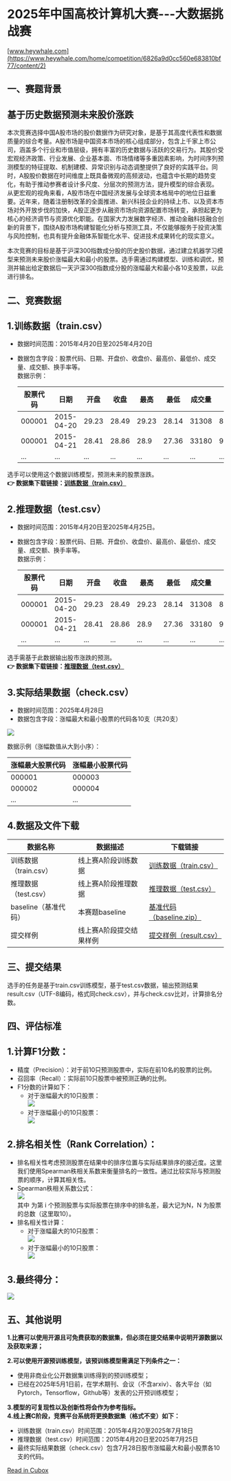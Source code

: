 # 2025年中国高校计算机大赛---大数据挑战赛

[www.heywhale.com](https://www.heywhale.com/home/competition/6826a9d0cc560e683810bf77/content/2)

## **一、赛题背景**

## **基于历史数据预测未来股价涨跌**

本次竞赛选择中国A股市场的股价数据作为研究对象，是基于其高度代表性和数据质量的综合考量。A股市场是中国资本市场的核心组成部分，包含上千家上市公司，涵盖多个行业和市值层级，拥有丰富的历史数据与活跃的交易行为。其股价受宏观经济政策、行业发展、企业基本面、市场情绪等多重因素影响，为时间序列预测模型的特征提取、机制建模、异常识别与动态调整提供了良好的实践平台。同时，A股股价数据在时间维度上既具备微观的高频波动，也蕴含中长期的趋势变化，有助于推动参赛者设计多尺度、分层次的预测方法，提升模型的综合表现。  
从更宏观的视角来看，A股市场在中国经济发展与全球资本格局中的地位日益重要。近年来，随着注册制改革的全面推进、新兴科技企业的持续上市、以及资本市场对外开放步伐的加快，A股正逐步从融资市场向资源配置市场转变，承担起更为核心的经济调节与资源优化职能。在国家大力发展数字经济、推动金融科技融合创新的背景下，围绕A股市场构建智能化分析与预测工具，不仅能够服务于投资决策与风险控制，也具有提升金融体系智能化水平、促进技术成果转化的现实意义。

本次竞赛的目标是基于沪深300指数成分股的历史股价数据，通过建立机器学习模型来预测未来股价涨幅最大和最小的股票。选手需通过构建模型、训练和调优，预测并输出给定数据后一天沪深300指数成分股的涨幅最大和最小各10支股票，以此进行排名。  

## **二、竞赛数据**

## 1.训练数据（train.csv）

* 数据时间范围：2015年4月20日至2025年4月20日
* 数据包含字段：股票代码、日期、开盘价、收盘价、最高价、最低价、成交量、成交额、换手率等。  
  数据示例：

  |  股票代码  |     日期     |  开盘   |  收盘   |  最高   |  最低   |  成交量  |   成交额    |  振幅  |  涨跌额  | 换手率  |  涨跌幅  |
  |--------|------------|-------|-------|-------|-------|-------|----------|------|-------|------|-------|
  | 000001 | 2015-04-20 | 29.23 | 28.49 | 29.23 | 28.14 | 31308 | 89789343 | 3.74 | -0.63 | 5.4  | -2.16 |
  | 000001 | 2015-04-21 | 28.41 | 28.86 | 28.9  | 27.36 | 33180 | 94291701 | 5.41 | 0.37  | 5.72 | 1.3   |
  | ...    | ...        | ...   | ...   | ...   | ...   | ...   | ...      | ...  | ...   | ...  | ...   |

选手可以使用这个数据训练模型，预测未来的股票涨跌。  
**👉 数据集下载链接：[训练数据（train.csv）](https://download.kesci.com/admin/swc55bzdk/train.csv)**

## 2.推理数据（test.csv）

* 数据时间范围：2015年4月20日至2025年4月25日。
* 数据包含字段：股票代码、日期、开盘价、收盘价、最高价、最低价、成交量、成交额、换手率等。  
  数据示例：

  |  股票代码  |     日期     |  开盘   |  收盘   |  最高   |  最低   |  成交量  |   成交额    |  振幅  |  涨跌额  | 换手率  |  涨跌幅  |
  |--------|------------|-------|-------|-------|-------|-------|----------|------|-------|------|-------|
  | 000001 | 2015-04-20 | 29.23 | 28.49 | 29.23 | 28.14 | 31308 | 89789343 | 3.74 | -0.63 | 5.4  | -2.16 |
  | 000001 | 2015-04-21 | 28.41 | 28.86 | 28.9  | 27.36 | 33180 | 94291701 | 5.41 | 0.37  | 5.72 | 1.3   |
  | ...    | ...        | ...   | ...   | ...   | ...   | ...   | ...      | ...  | ...   | ...  | ...   |

选手需基于此数据输出股市涨跌的预测。  
**👉 数据集下载链接：[推理数据（test.csv）](https://download.kesci.com/admin/swc56k1676/test.csv)**

## 3.实际结果数据（check.csv）

* 数据时间范围：2025年4月28日
* 数据包含字段：涨幅最大和最小股票的代码各10支（共20支）

![](https://cubox.pro/c/filters:no_upscale()?imageUrl=https%3A%2F%2Fcdn.kesci.com%2Fupload%2Fimage%2Fswi3fkqfhn.png%3FimageView2%2F0%2Fw%2F640%2Fh%2F640&valid=true)

数据示例（涨幅数值从大到小序）：

| 涨幅最大股票代码 | 涨幅最小股票代码 |
|----------|----------|
| 000001   | 000003   |
| 000002   | 000004   |
| ...      | ...      |

## 4.数据及文件下载

|      数据名称       |     数据描述     |                                                    下载链接                                                    |
|-----------------|--------------|------------------------------------------------------------------------------------------------------------|
| 训练数据（train.csv） | 线上赛A阶段训练数据   | [训练数据（train.csv）](https://download.kesci.com/admin/swc55bzdk/train.csv)                                    |
| 推理数据（test.csv）  | 线上赛A阶段推理数据   | [推理数据（test.csv）](https://download.kesci.com/admin/swc56k1676/test.csv)                                     |
| baseline（基准代码）  | 本赛题baseline  | [基准代码（baseline.zip）](https://cdn.kesci.com/admin/swhyerijz/baseline.zip)                                   |
| 提交样例            | 线上赛A阶段提交结果样例 | [提交样例（result.csv）](https://cdn.kesci.com/admin/swi41917mk/result_%E6%8F%90%E4%BA%A4%E6%A0%B7%E4%BE%8B.csv) |

## **三、提交结果**

选手的任务是基于train.csv训练模型，基于test.csv数据，输出预测结果result.csv（UTF-8编码，格式同check.csv），并与check.csv比对，计算排名分数。

## **四、评估标准**

## 1.计算F1分数：

* 精度（Precision）：对于前10只预测股票中，实际在前10名的股票的比例。
* 召回率（Recall）：实际前10只股票中被预测正确的比例。
* F1分数的计算如下：
  * 对于涨幅最大的10只股票：   
    ![](https://cubox.pro/c/filters:no_upscale()?imageUrl=https%3A%2F%2Fcdn.kesci.com%2Fupload%2Fimage%2Fsw8oon33ji.png%3FimageView2%2F0%2Fw%2F640%2Fh%2F640&valid=true)
  * 对于涨幅最小的10只股票：  
    ![](https://cubox.pro/c/filters:no_upscale()?imageUrl=https%3A%2F%2Fcdn.kesci.com%2Fupload%2Fimage%2Fsw8oq5tj9r.png%3FimageView2%2F0%2Fw%2F640%2Fh%2F640&valid=true)

## 2.排名相关性（Rank Correlation）：

* 排名相关性考虑预测股票在结果中的排序位置与实际结果排序的接近度。这里我们使用Spearman秩相关系数来衡量排名的一致性。通过比较实际与预测股票的顺序，计算其相关性。
* Spearman秩相关系数公式：  
  ![](https://cubox.pro/c/filters:no_upscale()?imageUrl=https%3A%2F%2Fcdn.kesci.com%2Fupload%2Fimage%2Fsw8otdwu16.png%3FimageView2%2F0%2Fw%2F640%2Fh%2F640&valid=true)  
  其中 为第 i 个预测股票与实际股票在排序中的排名差，最大记为N，N 为股票的总数（这里取10）。
* 排名相关性计算：
  * 对于涨幅最大的10只股票：  
    ![](https://cubox.pro/c/filters:no_upscale()?imageUrl=https%3A%2F%2Fcdn.kesci.com%2Fupload%2Fimage%2Fswi3kkcsq8.png%3FimageView2%2F0%2Fw%2F640%2Fh%2F640&valid=true)
  * 对于涨幅最小的10只股票：  
    ![](https://cubox.pro/c/filters:no_upscale()?imageUrl=https%3A%2F%2Fcdn.kesci.com%2Fupload%2Fimage%2Fswi3laq2mm.png%3FimageView2%2F0%2Fw%2F640%2Fh%2F640&valid=true)

## 3.最终得分：

![](https://cubox.pro/c/filters:no_upscale()?imageUrl=https%3A%2F%2Fcdn.kesci.com%2Fupload%2Fimage%2Fsw8pssxccy.png%3FimageView2%2F0%2Fw%2F960%2Fh%2F960&valid=true)

## **五、其他说明**

**1.比赛可以使用开源且可免费获取的数据集，但必须在提交结果中说明开源数据以及获取来源；**

**2.可以使用开源预训练模型，该预训练模型需满足下列条件之一：**

* 使用非商业化公开数据集训练得到的预训练模型；
* 已经在2025年5月1日前，在学术期刊、会议（不含arxiv）、各大平台（如Pytorch，Tensorflow，Github等）发表的公开预训练模型；

**3.模型的可复现性以及创新性将会作为参考指标。**   
**4.线上赛C阶段，竞赛平台系统将更换数据集（格式不变）如下：**

* 训练数据（train.csv）时间范围：2015年4月20至2025年7月18日
* 推理数据（test.csv）时间范围：2015年4月20日至2025年7月25日
* 最终实际结果数据（check.csv）包含7月28日股市涨幅最大和最小股票各10支的代码。

[Read in Cubox](https://cubox.pro/my/card?id=7338471422827694173)
